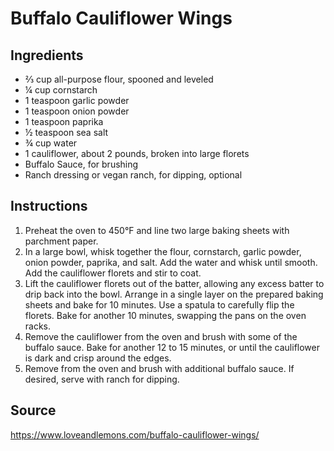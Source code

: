 # Buffalo Cauliflower Wings

## Ingredients

* ⅔ cup all-purpose flour, spooned and leveled
* ¼ cup cornstarch
* 1 teaspoon garlic powder
* 1 teaspoon onion powder
* 1 teaspoon paprika
* ½ teaspoon sea salt
* ¾ cup water
* 1 cauliflower, about 2 pounds, broken into large florets
* Buffalo Sauce, for brushing
* Ranch dressing or vegan ranch, for dipping, optional

## Instructions

1. Preheat the oven to 450°F and line two large baking sheets with parchment paper.
2. In a large bowl, whisk together the flour, cornstarch, garlic powder, onion powder, paprika, and salt. Add the water and whisk until smooth. Add the cauliflower florets and stir to coat.
3. Lift the cauliflower florets out of the batter, allowing any excess batter to drip back into the bowl. Arrange in a single layer on the prepared baking sheets and bake for 10 minutes. Use a spatula to carefully flip the florets. Bake for another 10 minutes, swapping the pans on the oven racks.
4. Remove the cauliflower from the oven and brush with some of the buffalo sauce. Bake for another 12 to 15 minutes, or until the cauliflower is dark and crisp around the edges.
5. Remove from the oven and brush with additional buffalo sauce. If desired, serve with ranch for dipping.

## Source
https://www.loveandlemons.com/buffalo-cauliflower-wings/
